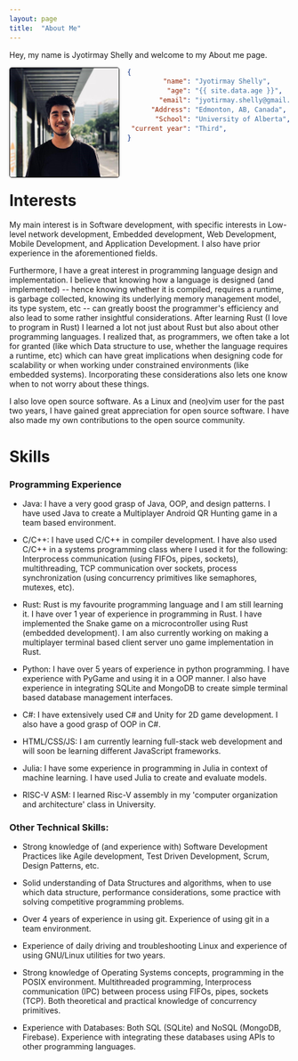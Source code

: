 ```yaml
---
layout: page 
title:  "About Me"
---
```

Hey, my name is Jyotirmay Shelly and welcome to my About me page.

<style>
.personal-pic {
  float: left;
  margin: 5px;
  max-width: 14em;
  margin: 0 1em 0 0;
  border: 1px solid black;
  border-radius: 2%;
}

@media (max-width: 600px) {
    .personal-pic {
        float:none;
    }
}
</style>

<img src="/assets/my-photo.jpg" class="personal-pic">

```json
{
         "name": "Jyotirmay Shelly",
          "age": "{{ site.data.age }}",
        "email": "jyotirmay.shelly@gmail.com",
      "Address": "Edmonton, AB, Canada",
       "School": "University of Alberta",
 "current year": "Third",
}
```
<br><br>

# Interests
My main interest is in Software development, with specific interests in Low-level network development, Embedded development, Web Development, Mobile Development, and Application Development. I also have prior experience in the aforementioned fields.

Furthermore, I have a great interest in programming language design and implementation. I believe that knowing how a language is designed (and implemented) -- hence knowing whether it is compiled, requires a runtime, is garbage collected, knowing its underlying memory management model, its type system, etc -- can greatly boost the programmer's efficiency and also lead to some rather insightful considerations. After learning Rust (I love to program in Rust) I learned a lot not just about Rust but also about other programming languages. I realized that, as programmers, we often take a lot for granted (like which Data structure to use, whether the language requires a runtime, etc) which can have great implications when designing code for scalability or when working under constrained environments (like embedded systems). Incorporating these considerations also lets one know when to not worry about these things.

I also love open source software. As a Linux and (neo)vim user for the past two years, I have gained great appreciation for open source software. I have also made my own contributions to the open source community.

# Skills

### Programming Experience

- Java: I have a very good grasp of Java, OOP, and design patterns. I have used Java to create a Multiplayer Android QR Hunting game in a team based environment.

- C/C++: I have used C/C++ in compiler development. I have also used C/C++ in a systems programming class where I used it for the following: Interprocess communication (using FIFOs, pipes, sockets), multithreading, TCP communication over sockets, process synchronization (using concurrency primitives like semaphores, mutexes, etc). 

- Rust: Rust is my favourite programming language and I am still learning it. I have over 1 year of experience in programming in Rust. I have implemented the Snake game on a microcontroller using Rust (embedded development). I am also currently working on making a multiplayer terminal based client server uno game implementation in Rust.

- Python: I have over 5 years of experience in python programming. I have experience with PyGame and using it in a OOP manner.  I also have experience in integrating SQLite and MongoDB to create simple terminal based database management interfaces.

- C#: I have extensively used C# and Unity for 2D game development. I also have a good grasp of OOP in C#. 

- HTML/CSS/JS: I am currently learning full-stack web development and will soon be learning different JavaScript frameworks.

- Julia: I have some experience in programming in Julia in context of machine learning. I have used Julia to create and evaluate models. 

- RISC-V ASM: I learned Risc-V assembly in my 'computer organization and architecture' class in University.


### Other Technical Skills:
- Strong knowledge of (and experience with) Software Development Practices like Agile development, Test Driven Development, Scrum, Design Patterns, etc.

- Solid understanding of Data Structures and algorithms, when to use which data structure, performance considerations, some practice with solving competitive programming problems.

- Over 4 years of experience in using git. Experience of using git in a team environment.

- Experience of daily driving and troubleshooting Linux and experience of using GNU/Linux utilities for two years.

- Strong knowledge of Operating Systems concepts, programming in the POSIX environment. Multithreaded programming, Interprocess communication (IPC) between process using FIFOs, pipes, sockets (TCP). Both theoretical and practical knowledge of concurrency primitives.

- Experience with Databases: Both SQL (SQLite) and NoSQL (MongoDB, Firebase). Experience with integrating these databases using APIs to other programming languages.

